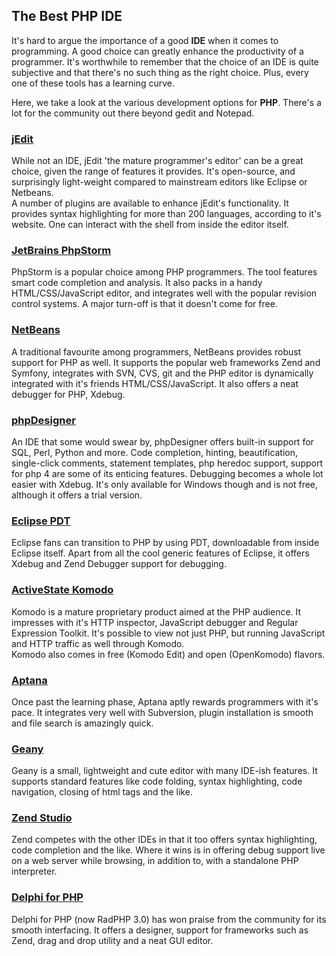 ## The Best PHP IDE

It's hard to argue the importance of a good **IDE** when it comes to programming. A good choice can greatly enhance the productivity of a programmer. It's worthwhile to remember that the choice of an IDE is quite subjective and that there's no such thing as the right choice. Plus, every one of these tools has a learning curve.

Here, we take a look at the various development options for **PHP**. There's a lot for the community out there beyond gedit and Notepad.

### [jEdit](http://www.jedit.org)  
While not an IDE, jEdit 'the mature programmer's editor' can be a great choice, given the range of features it provides. It's open-source, and surprisingly light-weight compared to mainstream editors like Eclipse or Netbeans.  
    A number of plugins are available to enhance jEdit's functionality. It provides syntax highlighting for more than 200 languages, according to it's website. One can interact with the shell from inside the editor itself.

### [JetBrains PhpStorm](http://www.jetbrains.com/phpstorm/)  
PhpStorm is a popular choice among PHP programmers. The tool features smart code completion and analysis. It also packs in a handy HTML/CSS/JavaScript editor, and integrates well with the popular revision control systems. A major turn-off is that it doesn't come for free.

### [NetBeans](https://netbeans.org/features/php/)  
A traditional favourite among programmers, NetBeans provides robust support for PHP as well. It supports the popular web frameworks Zend and Symfony, integrates with SVN, CVS, git and the PHP editor is dynamically integrated with it's friends HTML/CSS/JavaScript. It also offers a neat debugger for PHP, Xdebug.

### [phpDesigner](http://www.mpsoftware.dk/phpdesigner.php)  
An IDE that some would swear by, phpDesigner offers built-in support for SQL, Perl, Python and more. Code completion, hinting, beautification, single-click comments, statement templates, php heredoc support, support for php 4 are some of its enticing features. Debugging becomes a whole lot easier with Xdebug. It's only available for Windows though and is not free, although it offers a trial version.

### [Eclipse PDT](https://en.wikipedia.org/wiki/PHP_Development_Tools)  
Eclipse fans can transition to PHP by using PDT, downloadable from inside Eclipse itself. Apart from all the cool generic features of Eclipse, it offers Xdebug and Zend Debugger support for debugging.

### [ActiveState Komodo](http://komodoide.com/)
Komodo is a mature proprietary product aimed at the PHP audience. It impresses with it's HTTP inspector, JavaScript debugger and Regular Expression Toolkit. It's possible to view not just PHP, but running JavaScript and HTTP traffic as well through Komodo.   
Komodo also comes in free (Komodo Edit) and open (OpenKomodo) flavors.

### [Aptana](http://www.aptana.com)  
Once past the learning phase, Aptana aptly rewards programmers with it's pace. It integrates very well with Subversion, plugin installation is smooth and file search is amazingly quick. 

### [Geany](http://www.geany.org/)  
Geany is a small, lightweight and cute editor with many IDE-ish features. It supports standard features like code folding, syntax highlighting, code navigation, closing of html tags and the like.

### [Zend Studio](http://www.zend.com/en/products/studio)  
Zend competes with the other IDEs in that it too offers syntax highlighting, code completion and the like. Where it wins is in offering debug support live on a web server while browsing, in addition to, with a standalone PHP interpreter.

### [Delphi for PHP](http://www.embarcadero.com/products/HTML5-Builder)  
Delphi for PHP (now RadPHP 3.0) has won praise from the community for its smooth interfacing. It offers a designer, support for frameworks such as Zend, drag and drop utility and a neat GUI editor.
